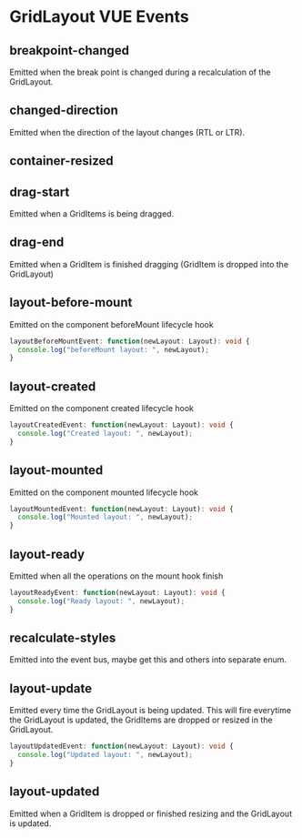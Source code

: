 # GridLayout VUE Events


## breakpoint-changed
Emitted when the break point is changed during a recalculation of the GridLayout.


## changed-direction
Emitted when the direction of the layout changes (RTL or LTR).


## container-resized


## drag-start
Emitted when a GridItems is being dragged.


## drag-end
Emitted when a GridItem is finished dragging (GridItem is dropped into the GridLayout)


## layout-before-mount
Emitted on the component beforeMount lifecycle hook

```typescript
layoutBeforeMountEvent: function(newLayout: Layout): void {
  console.log("beforeMount layout: ", newLayout);
}
```

## layout-created
Emitted on the component created lifecycle hook


```typescript
layoutCreatedEvent: function(newLayout: Layout): void {
  console.log("Created layout: ", newLayout);
}
```

## layout-mounted
Emitted on the component mounted lifecycle hook


```typescript
layoutMountedEvent: function(newLayout: Layout): void {
  console.log("Mounted layout: ", newLayout);
}
```


## layout-ready
Emitted when all the operations on the mount hook finish

```typescript
layoutReadyEvent: function(newLayout: Layout): void {
  console.log("Ready layout: ", newLayout);
}
```


## recalculate-styles 
Emitted into the event bus, maybe get this and others into separate enum.


## layout-update
Emitted every time the GridLayout is being updated.
This will fire everytime the GridLayout is updated, the GridItems are dropped or resized in the GridLayout. 


```typescript
layoutUpdatedEvent: function(newLayout: Layout): void {
  console.log("Updated layout: ", newLayout);
}
```


## layout-updated
Emitted when a GridItem is dropped or finished resizing and the GridLayout is updated.
